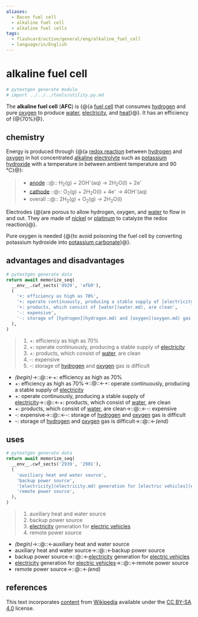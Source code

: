 ```yaml
---
aliases:
  - Bacon fuel cell
  - alkaline fuel cell
  - alkaline fuel cells
tags:
  - flashcard/active/general/eng/alkaline_fuel_cell
  - language/in/English
---
```


# alkaline fuel cell

```Python
# pytextgen generate module
# import ../../../tools/utility.py.md
```

The __alkaline fuel cell__ (__AFC__) is {@{a [fuel cell](fuel%20cell.md) that consumes [hydrogen](hydrogen.md) and pure [oxygen](oxygen.md) to produce [water](water.md), [electricity](electricity.md), and [heat](heat.md)}@}. It has an efficiency of {@{70%}@}. <!--SR:!2026-07-27,742,250!2028-05-03,1450,352-->

## chemistry

Energy is produced through {@{a [redox reaction](redox%20reaction.md) between [hydrogen](hydrogen.md) and [oxygen](oxygen.md) in hot concentrated [alkaline](alkali.md) [electrolyte](electrolyte.md) such as [potassium hydroxide](potassium%20hydroxide.md) with a temperature in between ambient temperature and 90 °C}@}: <!--SR:!2026-05-30,707,252-->

> - [anode](anode.md) ::@:: H<sub>2</sub>(g) + 2OH<sup>-</sup>(aq) → 2H<sub>2</sub>O(l) + 2e<sup>-</sup> <!--SR:!2028-02-09,1166,290!2025-09-16,349,280-->
> - [cathode](cathode.md) ::@:: O<sub>2</sub>(g) + 2H<sub>2</sub>O(l) + 4e<sup>-</sup> → 4OH<sup>-</sup>(aq) <!--SR:!2027-05-09,847,292!2026-09-07,629,320-->
> - overall ::@:: 2H<sub>2</sub>(g) + O<sub>2</sub>(g) → 2H<sub>2</sub>O(l) <!--SR:!2028-05-08,1454,352!2030-10-09,1911,380-->

Electrodes {@{are porous to allow hydrogen, oxygen, and [water](water.md) to flow in and out. They are made of [nickel](nickel.md) or [platinum](platinum.md) to catalyze the redox reaction}@}. <!--SR:!2027-05-06,789,212-->

Pure oxygen is needed {@{to avoid poisoning the fuel cell by converting potassium hydroxide into [potassium carbonate](potassium%20carbonate.md)}@}. <!--SR:!2030-01-23,1703,272-->

## advantages and disadvantages

```Python
# pytextgen generate data
return await memorize_seq(
  __env__.cwf_sects('d929', 'afb9'),
  (
    '+: efficiency as high as 70%',
    '+: operate continuously, producing a stable supply of [electricity](electricity.md)',
    '+: products, which consist of [water](water.md), are clean',
    '-: expensive',
    '-: storage of [hydrogen](hydrogen.md) and [oxygen](oxygen.md) gas is difficult',
  ),
)
```

<!--pytextgen generate section="d929"--><!-- The following content is generated at 2023-04-01T12:33:20.447271+08:00. Any edits will be overridden! -->

> 1. +: efficiency as high as 70%
> 2. +: operate continuously, producing a stable supply of [electricity](electricity.md)
> 3. +: products, which consist of [water](water.md), are clean
> 4. -: expensive
> 5. -: storage of [hydrogen](hydrogen.md) and [oxygen](oxygen.md) gas is difficult

<!--/pytextgen-->

<!--pytextgen generate section="afb9"--><!-- The following content is generated at 2024-01-04T20:17:51.172248+08:00. Any edits will be overridden! -->

- _(begin)_→::@::←+: efficiency as high as 70% <!--SR:!2026-08-05,739,292!2032-10-12,2620,332-->
- +: efficiency as high as 70%→::@::←+: operate continuously, producing a stable supply of [electricity](electricity.md) <!--SR:!2026-07-31,364,192!2026-01-17,704,312-->
- +: operate continuously, producing a stable supply of [electricity](electricity.md)→::@::←+: products, which consist of [water](water.md), are clean <!--SR:!2026-11-26,852,270!2029-06-06,1483,272-->
- +: products, which consist of [water](water.md), are clean→::@::←-: expensive <!--SR:!2025-11-08,578,272!2026-05-15,514,232-->
- -: expensive→::@::←-: storage of [hydrogen](hydrogen.md) and [oxygen](oxygen.md) gas is difficult <!--SR:!2027-04-25,912,250!2030-05-10,1802,332-->
- -: storage of [hydrogen](hydrogen.md) and [oxygen](oxygen.md) gas is difficult→::@::←_(end)_ <!--SR:!2026-01-28,789,332!2030-02-20,1726,312-->

<!--/pytextgen-->

## uses

```Python
# pytextgen generate data
return await memorize_seq(
  __env__.cwf_sects('2939', '2901'),
  (
    'auxiliary heat and water source',
    'backup power source',
    '[electricity](electricity.md) generation for [electric vehicles](electric%20vehicle.md)',
    'remote power source',
  ),
)
```

<!--pytextgen generate section="2939"--><!-- The following content is generated at 2023-03-31T22:39:40.309569+08:00. Any edits will be overridden! -->

> 1. auxiliary heat and water source
> 2. backup power source
> 3. [electricity](electricity.md) generation for [electric vehicles](electric%20vehicle.md)
> 4. remote power source

<!--/pytextgen-->

<!--pytextgen generate section="2901"--><!-- The following content is generated at 2024-01-04T20:17:51.276821+08:00. Any edits will be overridden! -->

- _(begin)_→::@::←auxiliary heat and water source <!--SR:!2026-10-14,825,270!2028-04-27,1445,352-->
- auxiliary heat and water source→::@::←backup power source <!--SR:!2032-09-30,2600,330!2026-05-20,875,332-->
- backup power source→::@::←[electricity](electricity.md) generation for [electric vehicles](electric%20vehicle.md) <!--SR:!2025-11-02,641,292!2025-11-01,660,312-->
- [electricity](electricity.md) generation for [electric vehicles](electric%20vehicle.md)→::@::←remote power source <!--SR:!2027-06-04,962,292!2026-01-29,486,312-->
- remote power source→::@::←_(end)_ <!--SR:!2028-07-10,1508,355!2030-08-05,1966,315-->

<!--/pytextgen-->

## references

This text incorporates [content](https://en.wikipedia.org/wiki/alkaline_fuel_cell) from [Wikipedia](Wikipedia.md) available under the [CC BY-SA 4.0](https://creativecommons.org/licenses/by-sa/4.0/) license.
